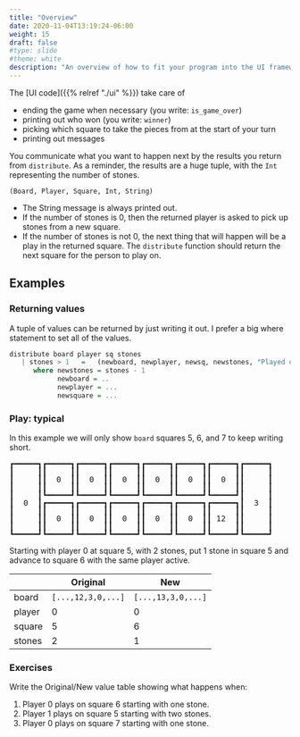```yaml
---
title: "Overview"
date: 2020-11-04T13:19:24-06:00
weight: 15
draft: false
#type: slide
#theme: white
description: "An overview of how to fit your program into the UI framework."
---
```


<style> .unicodeart { line-height: 100%; }</style>

The [UI code]({{% relref "./ui" %}}) take care of
* ending the game when necessary (you write: `is_game_over`)
* printing out who won (you write: `winner`)
* picking which square to take the pieces from at the start of your
  turn
* printing out messages

You communicate what you want to happen next by the results you return from
`distribute`. As a reminder, the results are a huge tuple, with the
`Int` representing the number of stones.

    (Board, Player, Square, Int, String)

* The String message is always printed out.
* If the number of stones is 0, then the returned player is asked to pick up
  stones from a new square. 
* If the number of stones is not 0, the next thing that will happen
  will be a play in the returned square. The `distribute` function
  should return the next square for the person to play on. 

## Examples

### Returning values

A tuple of values can be returned by just writing it out. I prefer a big where
statement to set all of the values.

```haskell
distribute board player sq stones 
   | stones > 1   =   (newboard, newplayer, newsq, newstones, "Played once.")
      where newstones = stones - 1
            newboard = ..
            newplayer = ...
            newsquare = ...
```

### Play: typical

In this example we will only show `board` squares 5, 6, and 7
to keep writing short.

<pre class="unicodeart">
┏━━━━━┓┏━━━━━┓┏━━━━━┓┏━━━━━┓┏━━━━━┓┏━━━━━┓┏━━━━━┓┏━━━━━┓
┃     ┃┃     ┃┃     ┃┃     ┃┃     ┃┃     ┃┃     ┃┃     ┃
┃     ┃┃  0  ┃┃  0  ┃┃  0  ┃┃  0  ┃┃  0  ┃┃  0  ┃┃     ┃
┃     ┃┃     ┃┃     ┃┃     ┃┃     ┃┃     ┃┃     ┃┃     ┃
┃     ┃┗━━━━━┛┗━━━━━┛┗━━━━━┛┗━━━━━┛┗━━━━━┛┗━━━━━┛┃     ┃
┃  0  ┃┏━━━━━┓┏━━━━━┓┏━━━━━┓┏━━━━━┓┏━━━━━┓┏━━━━━┓┃  3  ┃
┃     ┃┃     ┃┃     ┃┃     ┃┃     ┃┃     ┃┃     ┃┃     ┃
┃     ┃┃  0  ┃┃  0  ┃┃  0  ┃┃  0  ┃┃  0  ┃┃ 12  ┃┃     ┃
┃     ┃┃     ┃┃     ┃┃     ┃┃     ┃┃     ┃┃     ┃┃     ┃
┗━━━━━┛┗━━━━━┛┗━━━━━┛┗━━━━━┛┗━━━━━┛┗━━━━━┛┗━━━━━┛┗━━━━━┛
</pre>

Starting with player 0 at square 5, with 2 stones, put 1 stone in
square 5 and advance to square 6 with the same player active.

|        | Original | New |
|--------|----------|-----|
| board  | `[...,12,3,0,...]` | `[...,13,3,0,...]` |
| player |   0      | 0   |
| square |   5      | 6   |
| stones |   2      | 1   |


### Exercises

Write the Original/New value table showing what happens when:

1. Player 0 plays on square 6 starting with one stone.
2. Player 1 plays on square 5 starting with two stones.
3. Player 0 plays on square 7 starting with one stone.

